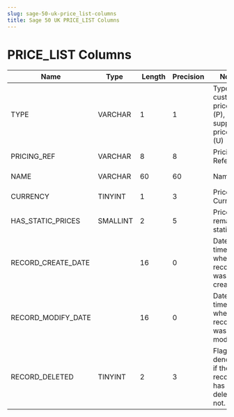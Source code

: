 ```yaml
---
slug: sage-50-uk-price_list-columns
title: Sage 50 UK PRICE_LIST Columns
---
```

# PRICE_LIST Columns

| Name | Type  |  Length | Precision  |  Notes  | Example |
| --- | --- | --- | --- | --- | --- |
| TYPE | VARCHAR | 1 | 1 | Type: customer price list (P), supplier price list (U) | P |
| PRICING_REF | VARCHAR | 8 | 8 | Pricing Reference | PUBLIC |
| NAME | VARCHAR | 60 | 60 | Name | Public Price List |
| CURRENCY | TINYINT | 1 | 3 | Price List Currency | 1 |
| HAS_STATIC_PRICES | SMALLINT | 2 | 5 | Prices remain static | 0 |
| RECORD_CREATE_DATE |  | 16 | 0 | Date and time when the record was created. | 31/05/2013 15:39:25 |
| RECORD_MODIFY_DATE |  | 16 | 0 | Date and time when the record was modified. | 04/08/2017 14:18:53 |
| RECORD_DELETED | TINYINT | 2 | 3 | Flag denoting if the record has been deleted or not. | 0 |
